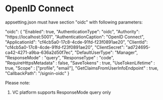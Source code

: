 # OpenID Connect


appsetting.json must have section "oidc" with following parameters:

  "oidc": {
    "Enabled": true,
    "AuthenticationType": "oidc",
    "Authority": "https://localhost:5001",
    "AuthenticationCaption": "OpenID Connect",
    "ApplicationId": "cf4cb5a0-17c8-4cde-91fd-f23f0891ae20",
    "ClientId": "cf4cb5a0-17c8-4cde-91fd-f23f0891ae20",
    "ClientSecret": "ad724695-ca42-4271-a9ba-636a2d50f7ec",
    "DefaultUserType": "Manager",
    "ResponseMode" : "query",
    "ResponseType" : "code",
    "RequireHttpsMetadata" : false,
    "SaveTokens" : true,
    "UseTokenLifetime" : true,
    "Scope" : ["profile", "email"],
    "GetClaimsFromUserInfoEndpoint" : true,
    "CallbackPath": "/signin-oidc"
  }


  Please note:
  1. VC platform supports ResponseMode query only
